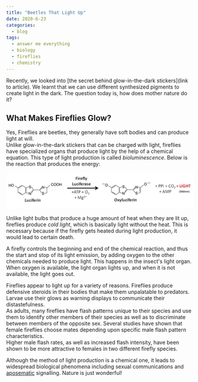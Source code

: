 ```yaml
---
title: "Beetles That Light Up"
date: 2020-6-23
categories:
  - blog
tags:
  - answer me everything
  - biology
  - fireflies
  - chemistry
---
```


Recently, we looked into [the secret behind glow-in-the-dark stickers](link to article). We learnt that we can use different synthesized pigments to create light in the dark. The question today is, how does mother nature do it?

## What Makes Fireflies Glow?

Yes, Fireflies are beetles, they generally have soft bodies and can produce light at will.  
Unlike glow-in-the-dark stickers that can be charged with light, fireflies have specialized organs that produce light by the help of a chemical equation. This type of light production is called *bioluminescence*. Below is the reaction that produces the energy:

![Luciferin Reaction](/assets/images/luciferin.jpg)

Unlike light bulbs that produce a huge amount of heat when they are lit up, fireflies produce *cold light*, which is basically light without the heat. This is necessary because if the firefly gets heated during light production, it would lead to certain death.

A firefly controls the beginning and end of the chemical reaction, and thus the start and stop of its light emission, by adding oxygen to the other chemicals needed to produce light. This happens in the insect's light organ. When oxygen is available, the light organ lights up, and when it is not available, the light goes out.

Fireflies appear to light up for a variety of reasons. Fireflies produce defensive steroids in their bodies that make them unpalatable to predators. Larvae use their glows as warning displays to communicate their distastefulness.  
As adults, many fireflies have flash patterns unique to their species and use them to identify other members of their species as well as to discriminate between members of the opposite sex. Several studies have shown that female fireflies choose mates depending upon specific male flash pattern characteristics.  
Higher male flash rates, as well as increased flash intensity, have been shown to be more attractive to females in two different firefly species.

Although the method of light production is a chemical one, it leads to widespread biological phenomena including sexual communications and [aposematic](https://en.wikipedia.org/wiki/Aposematism#:~:text=Aposematism%20is%20the%20advertising%20by,sharp%20spines%2C%20or%20aggressive%20nature.) signalling. Nature is just wonderful!
